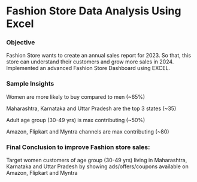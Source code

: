 # Fashion Store Data Analysis Using Excel
### Objective
Fashion Store wants to create an annual sales report for 2023. So that, this store can understand their customers and grow more sales in 2024. Implemented an advanced Fashion Store Dashboard using EXCEL.

### Sample Insights
Women are more likely to buy compared to men (~65%)

Maharashtra, Karnataka and Uttar Pradesh are the top 3 states (~35)

Adult age group (30-49 yrs) is max contributing (~50%)

Amazon, Flipkart and Myntra channels are max contributing (~80)

### Final Conclusion to improve Fashion store sales:
Target women customers of age group (30-49 yrs) living in Maharashtra, Karnataka and Uttar Pradesh by showing ads/offers/coupons available on Amazon, Flipkart and Myntra




